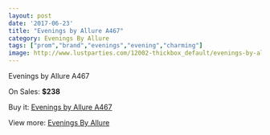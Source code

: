 ```yaml
---
layout: post
date: '2017-06-23'
title: "Evenings by Allure A467"
category: Evenings By Allure
tags: ["prom","brand","evenings","evening","charming"]
image: http://www.lustparties.com/12002-thickbox_default/evenings-by-allure-a467.jpg
---
```

Evenings by Allure A467

On Sales: **$238**
<a href="https://www.lustparties.com/en/evenings-by-allure/4363-evenings-by-allure-a467.html"><amp-img layout="responsive" width="600" height="600" src="//www.lustparties.com/12002-thickbox_default/evenings-by-allure-a467.jpg" alt="Evenings by Allure A467 0" /></a>
<a href="https://www.lustparties.com/en/evenings-by-allure/4363-evenings-by-allure-a467.html"><amp-img layout="responsive" width="600" height="600" src="//www.lustparties.com/12004-thickbox_default/evenings-by-allure-a467.jpg" alt="Evenings by Allure A467 1" /></a>
<a href="https://www.lustparties.com/en/evenings-by-allure/4363-evenings-by-allure-a467.html"><amp-img layout="responsive" width="600" height="600" src="//www.lustparties.com/12003-thickbox_default/evenings-by-allure-a467.jpg" alt="Evenings by Allure A467 2" /></a>

Buy it: [Evenings by Allure A467](https://www.lustparties.com/en/evenings-by-allure/4363-evenings-by-allure-a467.html "Evenings by Allure A467")

View more: [Evenings By Allure](https://www.lustparties.com/en/23-evenings-by-allure "Evenings By Allure")
